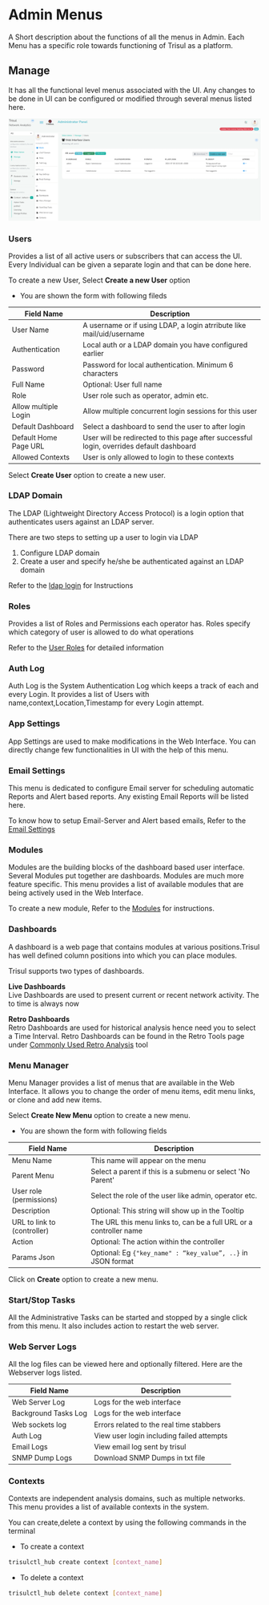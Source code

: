 # Admin Menus

A Short description about the functions of all the menus in Admin. Each 
Menu has a specific role towards functioning of Trisul as a platform.

## Manage

It has all the functional level menus associated with the UI. Any changes to be done in UI can be configured or modified through several menus listed here.

![](images/adminmenu.png)

### Users

Provides a list of all active users or subscribers that can access 
the UI. Every Individual can be given a separate login and that can be 
done here.

To create a new User, Select **Create a new User** option

- You are shown the form with following fileds

| Field Name            | Description                                                                              |
| --------------------- | ---------------------------------------------------------------------------------------- |
| User Name             | A username or if using LDAP, a login atrribute like mail/uid/username                    |
| Authentication        | Local auth or a LDAP domain you have configured earlier                                  |
| Password              | Password for local authentication. Minimum 6 characters                                  |
| Full Name             | Optional: User full name                                                                 |
| Role                  | User role such as operator, admin etc.                                                   |
| Allow multiple Login  | Allow multiple concurrent login sessions for this user                                   |
| Default Dashboard     | Select a dashboard to send the user to after login                                       |
| Default Home Page URL | User will be redirected to this page after successful login, overrides default dashboard |
| Allowed Contexts      | User is only allowed to login to these contexts                                          |

Select **Create User** option to create a new user.

### LDAP Domain

The LDAP (Lightweight Directory Access Protocol) is a login option that authenticates users against an LDAP server.

There are two steps to setting up a user to login via LDAP

1. Configure LDAP domain
2. Create a user and specify he/she be authenticated against an LDAP domain

Refer to the [ldap login](ldap_login#ldap_login) for Instructions

### Roles

Provides a list of Roles and Permissions each operator has. Roles specify which category of user is allowed to do what operations

Refer to the [User Roles](userroles#userroles) for detailed information

### Auth Log

Auth Log is the System Authentication Log which keeps a track of each and every Login. It provides a list of Users with name,context,Location,Timestamp for every Login attempt.

### App Settings

App Settings are used to make modifications in the Web Interface. You can directly change few functionalities in UI with the help of this menu.

### Email Settings

This menu is dedicated to configure Email server for scheduling automatic Reports and Alert based reports. Any existing Email Reports will be listed here.

To know how to setup Email-Server and Alert based emails, Refer to the [Email Settings](setup_email#emailsettings)

### Modules

Modules are the building blocks of the dashboard based user interface. Several Modules put together are dashboards. Modules are much more feature specific. This menu provides a list of available modules that are being actively used in the Web Interface.

To create a new module, Refer to the [Modules](docs/ug/ui/dashmod_intro#modules) for instructions.

### Dashboards

A dashboard is a web page that contains modules at various positions.Trisul has well defined column positions into which you can place modules.

Trisul supports two types of dashboards.

**Live Dashboards**  
Live Dashboards are used to present current or recent network activity. The to time is always now

**Retro Dashboards**  
Retro Dashboards are used for historical analysis hence need you to 
select a Time Interval. Retro Dashboards can be found in the Retro Tools
 page under [Commonly Used Retro Analysis](docs/ug/cg/retrotools#commonly_used_retro_analysis) tool

### Menu Manager

Menu Manager provides a list of menus that are available in the Web 
Interface. It allows you to change the order of menu items, edit menu 
links, or clone and add new items.

Select **Create New Menu** option to create a new menu.

- You are shown the form with following fields

| Field Name                  | Description                                                        |
| --------------------------- | ------------------------------------------------------------------ |
| Menu Name                   | This name will appear on the menu                                  |
| Parent Menu                 | Select a parent if this is a submenu or select 'No Parent'         |
| User role (permissions)     | Select the role of the user like admin, operator etc.              |
| Description                 | Optional: This string will show up in the Tooltip                  |
| URL to link to (controller) | The URL this menu links to, can be a full URL or a controller name |
| Action                      | Optional: The action within the controller                         |
| Params Json                 | Optional: Eg `{"key_name" : “key_value”, ..}` in JSON format       |

Click on **Create** option to create a new menu.

### Start/Stop Tasks

All the Administrative Tasks can be started and stopped by a single 
click from this menu. It also includes action to restart the web server.

### Web Server Logs

All the log files can be viewed here and optionally filtered. Here are the Webserver logs listed.

| Field Name           | Description                               |
| -------------------- | ----------------------------------------- |
| Web Server Log       | Logs for the web interface                |
| Background Tasks Log | Logs for the web interface                |
| Web sockets log      | Errors related to the real time stabbers  |
| Auth Log             | View user login including failed attempts |
| Email Logs           | View email log sent by trisul             |
| SNMP Dump Logs       | Download SNMP Dumps in txt file           |

### Contexts

Contexts are independent analysis domains, such as multiple networks.
 This menu provides a list of available contexts in the system.

You can create,delete a context by using the following commands in the terminal

- To create a context

```bash
trisulctl_hub create context [context_name]
```

- To delete a context  

```bash
trisulctl_hub delete context [context_name]
```
